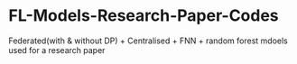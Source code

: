 # FL-Models-Research-Paper-Codes
Federated(with &amp; without DP) + Centralised + FNN + random forest mdoels used for a research paper
